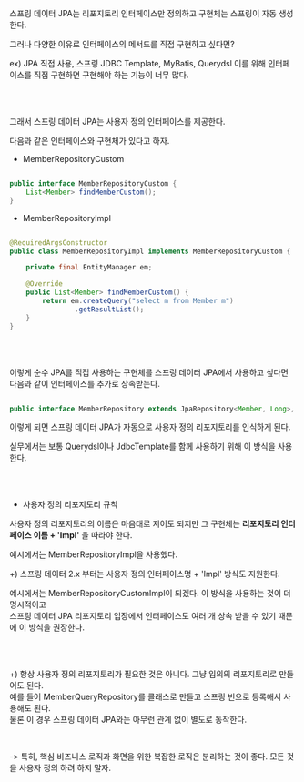 스프링 데이터 JPA는 리포지토리 인터페이스만 정의하고 구현체는 스프링이 자동 생성한다.

그러나 다양한 이유로 인터페이스의 메서드를 직접 구현하고 싶다면?

ex) JPA 직접 사용, 스프링 JDBC Template, MyBatis, Querydsl 이를 위해 인터페이스를 직접 구현하면 구현해야 하는 기능이 너무 많다.

<br/><br/>

그래서 스프링 데이터 JPA는 사용자 정의 인터페이스를 제공한다.

다음과 같은 인터페이스와 구현체가 있다고 하자.

* MemberRepositoryCustom

```java

public interface MemberRepositoryCustom {
    List<Member> findMemberCustom();
}

```

* MemberRepositoryImpl

```java

@RequiredArgsConstructor
public class MemberRepositoryImpl implements MemberRepositoryCustom {

    private final EntityManager em;

    @Override
    public List<Member> findMemberCustom() {
        return em.createQuery("select m from Member m")
                .getResultList();
    }
}

```


<br/><br/>

이렇게 순수 JPA를 직접 사용하는 구현체를 스프링 데이터 JPA에서 사용하고 싶다면 다음과 같이 인터페이스를 추가로 상속받는다.

```java

public interface MemberRepository extends JpaRepository<Member, Long>, MemberRepositoryCustom {

```

이렇게 되면 스프링 데이터 JPA가 자동으로 사용자 정의 리포지토리를 인식하게 된다.

실무에서는 보통 Querydsl이나 JdbcTemplate를 함께 사용하기 위해 이 방식을 사용한다.

<br/><br/>

* 사용자 정의 리포지토리 규칙

사용자 정의 리포지토리의 이름은 마음대로 지어도 되지만 그 구현체는 **리포지토리 인터페이스 이름 + 'Impl'** 을 따라야 한다.

예시에서는 MemberRepositoryImpl을 사용했다.

+) 스프링 데이터 2.x 부터는 사용자 정의 인터페이스명 + 'Impl' 방식도 지원한다.

예시에서는 MemberRepositoryCustomImpl이 되겠다. 이 방식을 사용하는 것이 더 명시적이고 <br/>
스프링 데이터 JPA 리포지토리 입장에서 인터페이스도 여러 개 상속 받을 수 있기 때문에 이 방식을 권장한다.

<br/><br/>

+) 항상 사용자 정의 리포지토리가 필요한 것은 아니다. 그냥 임의의 리포지토리로 만들어도 된다. <br/>
예를 들어 MemberQueryRepository를 클래스로 만들고 스프링 빈으로 등록해서 사용해도 된다. <br/>
물론 이 경우 스프링 데이터 JPA와는 아무런 관계 없이 별도로 동작한다.

<br/>

-> 특히, 핵심 비즈니스 로직과 화면을 위한 복잡한 로직은 분리하는 것이 좋다. 모든 것을 사용자 정의 하려 하지 말자.









